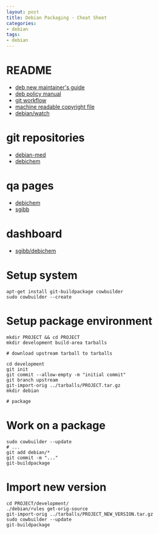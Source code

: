 ```yaml
---
layout: post
title: Debian Packaging - Cheat Sheet
categories:
- debian
tags:
- debian
---
```


# README
* [deb new maintainer's guide](http://www.debian.org/doc/manuals/maint-guide/)
* [deb policy manual](http://www.debian.org/doc/debian-policy/)
* [git workflow](http://www.eyrie.org/~eagle/notes/debian/git.html)
* [machine readable copyright file](http://dep.debian.net/deps/dep5/)
* [debian/watch](http://wiki.debian.org/debian/watch/)

# git repositories

* [debian-med](http://anonscm.debian.org/gitweb/?pf=debian-med)
* [debichem](http://anonscm.debian.org/gitweb/?pf=debichem)

# qa pages

* [debichem](http://qa.debian.org/developer.php?login=debichem-devel@lists.alioth.debian.org)
* [sgibb](http://qa.debian.org/developer.php?login=sgibb.debian@gmail.com)

# dashboard

* [sgibb/debichem](http://udd.debian.org/dmd.cgi?email1=sgibb.debian%40gmail.com&email2=debichem-devel%40lists.alioth.debian.org&email3=&packages=&ignpackages=)

# Setup system

    apt-get install git-buildpackage cowbuilder
    sudo cowbuilder --create

# Setup package environment

    mkdir PROJECT && cd PROJECT
    mkdir development build-area tarballs

    # download upstream tarball to tarballs

    cd development
    git init
    git commit --allow-empty -m "initial commit"
    git branch upstream
    git-import-orig ../tarballs/PROJECT.tar.gz
    mkdir debian

    # package

# Work on a package

    sudo cowbuilder --update
    # ...
    git add debian/*
    git commit -m "..."
    git-buildpackage

# Import new version

    cd PROJECT/development/
    ./debian/rules get-orig-source
    git-import-orig ../tarballs/PROJECT_NEW_VERSION.tar.gz
    sudo cowbuilder --update
    git-buildpackage

